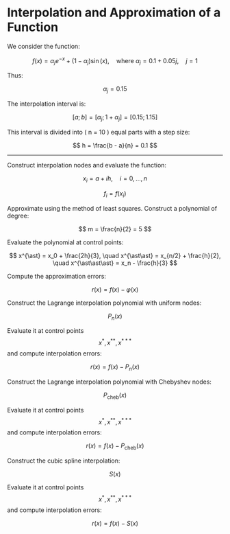 # Interpolation and Approximation of a Function

We consider the function:

$$
f(x) = \alpha_j e^{-x} + (1 - \alpha_j) \sin(x), \quad \text{where } \alpha_j = 0.1 + 0.05j, \quad j = 1
$$

Thus:

$$
\alpha_j = 0.15
$$

The interpolation interval is:

$$
[a; b] = [\alpha_j; 1 + \alpha_j] = [0.15; 1.15]
$$

This interval is divided into \( n = 10 \) equal parts with a step size:

$$
h = \frac{b - a}{n} = 0.1
$$

---

Construct interpolation nodes and evaluate the function:

$$
x_i = a + i h, \quad i = 0, \dots, n
$$

$$
f_i = f(x_i)
$$

Approximate using the method of least squares. Construct a polynomial of degree:

$$
m = \frac{n}{2} = 5
$$

Evaluate the polynomial at control points:

$$
x^{\ast} = x_0 + \frac{2h}{3}, \quad x^{\ast\ast} = x_{n/2} + \frac{h}{2}, \quad x^{\ast\ast\ast} = x_n - \frac{h}{3}
$$

Compute the approximation errors:

$$
r(x) = f(x) - \varphi(x)
$$

Construct the Lagrange interpolation polynomial with uniform nodes:

$$
P_n(x)
$$

Evaluate it at control points $$ x^{\ast}, x^{\ast\ast}, x^{\ast\ast\ast} $$ and compute interpolation errors:

$$
r(x) = f(x) - P_n(x)
$$

Construct the Lagrange interpolation polynomial with Chebyshev nodes:

$$
P_{\text{cheb}}(x)
$$

Evaluate it at control points $$ x^{\ast}, x^{\ast\ast}, x^{\ast\ast\ast} $$ and compute interpolation errors:

$$
r(x) = f(x) - P_{\text{cheb}}(x)
$$

Construct the cubic spline interpolation:

$$
S(x)
$$

Evaluate it at control points $$ x^{\ast}, x^{\ast\ast}, x^{\ast\ast\ast} $$ and compute interpolation errors:

$$
r(x) = f(x) - S(x)
$$
